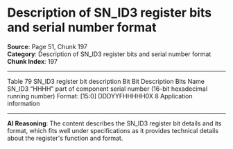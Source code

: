 # Description of SN_ID3 register bits and serial number format

**Source**: Page 51, Chunk 197  
**Category**: Description of SN_ID3 register bits and serial number format  
**Chunk Index**: 197

---

Table 79 SN_ID3 register bit description
Bit
Bit Description Bits
Name
SN_ID3 “HHHH” part of component serial number (16-bit hexadecimal running number) Format: [15:0]
DDDYYFHHHHH0X
8 Application information

---

**AI Reasoning**: The content describes the SN_ID3 register bit details and its format, which fits well under specifications as it provides technical details about the register's function and format.
